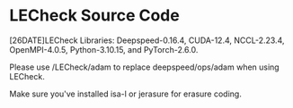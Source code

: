 
# LECheck Source Code
[26DATE]LECheck
Libraries: Deepspeed-0.16.4, CUDA-12.4, NCCL-2.23.4, OpenMPI-4.0.5, Python-3.10.15, and PyTorch-2.6.0.

Please use /LECheck/adam to replace deepspeed/ops/adam when using LECheck.

Make sure you've installed isa-l or jerasure for erasure coding.
